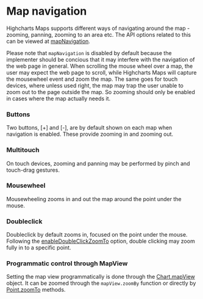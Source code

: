 Map navigation
===

Highcharts Maps supports different ways of navigating around the map - zooming, panning, zooming to an area etc. The API options related to this can be viewed at [mapNavigation](https://api.highcharts.com/highmaps/mapNavigation).

Please note that `mapNavigation` is disabled by default because the implementer should be concious that it may interfere with the navigation of the web page in general. When scrolling the mouse wheel over a map, the user may expect the web page to scroll, while Highcharts Maps will capture the mousewheel event and zoom the map. The same goes for touch devices, where unless used right, the map may trap the user unable to zoom out to the page outside the map. So zooming should only be enabled in cases where the map actually needs it.

### Buttons

Two buttons, [+] and [-], are by default shown on each map when navigation is enabled. These provide zooming in and zooming out.

### Multitouch

On touch devices, zooming and panning may be performed by pinch and touch-drag gestures.

### Mousewheel

Mousewheeling zooms in and out the map around the point under the mouse.

### Doubleclick

Doubleclick by default zooms in, focused on the point under the mouse. Following the [enableDoubleClickZoomTo](https://api.highcharts.com/highmaps/mapNavigation.enableDoubleClickZoomTo) option, double clicking may zoom fully in to a specific point.

### Programmatic control through MapView

Setting the map view programmatically is done through the [Chart.mapView](https://api.highcharts.com/class-reference/Highcharts.MapView) object. It can be zoomed through the `mapView.zoomBy` function or directly by [Point.zoomTo](https://api.highcharts.com/class-reference/Highcharts.Point#zoomTo) methods.
